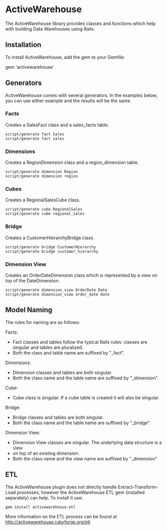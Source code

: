 # ActiveWarehouse

The ActiveWarehouse library provides classes and functions which help with
building Data Warehouses using Rails.

## Installation

To install ActiveWarehouse, add the gem to your Gemfile:

  gem 'activewarehouse'

## Generators

ActiveWarehouse comes with several generators. In the examples below, you can use
either example and the results will be the same.

### Facts

Creates a SalesFact class and a sales_facts table.

    script/generate fact Sales
    script/generate fact sales

### Dimensions

Creates a RegionDimension class and a region_dimension table.
 
    script/generate dimension Region
    script/generate dimension region

### Cubes

Creates a RegionalSalesCube class.
 
    script/generate cube RegionalSales
    script/generate cube regional_sales
 
### Bridge

Creates a CustomerHierarchyBridge class.

    script/generate bridge CustomerHierarchy
    script/generate bridge customer_hierarchy

### Dimension View

Creates an OrderDateDimension class which is represented by a view on top
of the DateDimension.
   
    script/generate dimension_view OrderDate Date
    script/generate dimension_view order_date date
  
## Model Naming
   
The rules for naming are as follows:

Facts:

* Fact classes and tables follow the typical Rails rules: classes are singular and tables are pluralized. 
* Both the class and table name are suffixed by "_fact".

Dimensions:
  
* Dimension classes and tables are both singular. 
* Both the class name and the table name are suffixed by "_dimension".

Cube:

* Cube class is singular. If a cube table is created it will also be singular.

Bridge:

* Bridge classes and tables are both singular.
* Both the class name and the table name are suffixed by "_bridge".

Dimension View:

* Dimension View classes are singular. The underlying data structure is a view
* on top of an existing dimension.
* Both the class name and the view name are suffixed by "_dimension"
  
## ETL

The ActiveWarehouse plugin does not directly handle Extract-Transform-Load
processes, however the ActiveWarehouse ETL gem (installed separately) can help.
To install it use:

    gem install activewarehouse-etl
  
More information on the ETL process can be found at
http://activewarehouse.rubyforge.org/etl
